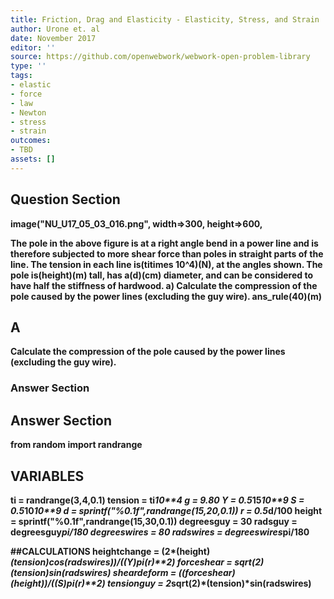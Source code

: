 ```yaml
---
title: Friction, Drag and Elasticity - Elasticity, Stress, and Strain
author: Urone et. al
date: November 2017
editor: ''
source: https://github.com/openwebwork/webwork-open-problem-library
type: ''
tags:
- elastic
- force
- law
- Newton
- stress
- strain
outcomes:
- TBD
assets: []
---
```


## Question Section 

<b>
 image("NU_U17_05_03_016.png", width=>300, height=>600,  

The pole in the above figure is at a right angle bend in a power line and is therefore subjected to more shear force than poles in straight parts of the line. The tension in each line is(titimes 10^4)(N), at the angles shown. The pole is(height)(m) tall, has a(d)(cm) diameter, and can be considered to have half the stiffness of hardwood. 
a) Calculate the compression of the pole caused by the power lines (excluding the guy wire). 
ans_rule(40)(m)

## A
Calculate the compression of the pole caused by the power lines (excluding the guy wire). 
### Answer Section


## Answer Section

from random import randrange
## VARIABLES
ti = randrange(3,4,0.1)
tension = ti*10**4
g = 9.80
Y = 0.5*15*10**9
S = 0.5*10*10**9
d = sprintf("%0.1f",randrange(15,20,0.1))
r = 0.5*d/100
height = sprintf("%0.1f",randrange(15,30,0.1))
degreesguy = 30
radsguy = degreesguy*pi/180
degreeswires = 80
radswires = degreeswires*pi/180

##CALCULATIONS
heightchange = (2*(height)*(tension)*cos(radswires))/((Y)*pi*(r)**2)
forceshear = sqrt(2)*(tension)*sin(radswires)
sheardeform = ((forceshear)*(height))/((S)*pi*(r)**2)
tensionguy = 2*sqrt(2)*(tension)*sin(radswires)